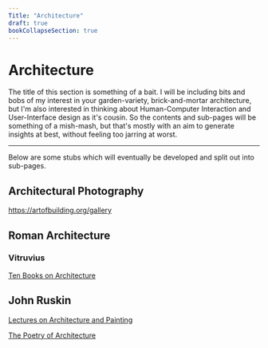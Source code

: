```yaml
---
Title: "Architecture"
draft: true
bookCollapseSection: true
---
```


# Architecture

The title of this section is something of a bait. I will be including bits and bobs of my interest in your garden-variety, brick-and-mortar architecture, but I'm also interested in thinking about Human-Computer Interaction and User-Interface design as it's cousin. So the contents and sub-pages will be something of a mish-mash, but that's mostly with an aim to generate insights at best, without feeling too jarring at worst.

---

Below are some stubs which will eventually be developed and split out into sub-pages.

## Architectural Photography

https://artofbuilding.org/gallery

## Roman Architecture

### Vitruvius

[Ten Books on Architecture](http://www.gutenberg.org/files/20239/20239-h/20239-h.htm)

## John Ruskin

[Lectures on Architecture and Painting](http://www.gutenberg.org/files/23593/23593-h/23593-h.htm)

[The Poetry of Architecture](http://www.gutenberg.org/files/17774/17774-h/17774-h.htm)
